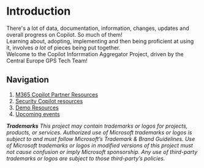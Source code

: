 # Introduction 

There's a lot of data, documentation, information, changes, updates and overall progress on Copilot. So much of them!  
Learning about, adopting, implementing and then being proficient at using it, involves _a lot_ of pieces being put together.  
Welcome to the Copilot Inforrmation Aggregator Project, driven by the Central Europe GPS Tech Team!  

## Navigation

1. [M365 Copilot Partner Resources](./m365copilot-partner-resources.md)
2. [Security Copilot resources](./securitycopilot-partner-resources.md)
3. [Demo Resources](./demo-resources.md)
4. [Upcoming events](./events.md)

_**Trademarks** This project may contain trademarks or logos for projects, products, or services. Authorized use of Microsoft trademarks or logos is subject to and must follow Microsoft’s Trademark & Brand Guidelines. Use of Microsoft trademarks or logos in modified versions of this project must not cause confusion or imply Microsoft sponsorship. Any use of third-party trademarks or logos are subject to those third-party’s policies._